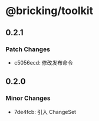 # @bricking/toolkit

## 0.2.1

### Patch Changes

- c5056ecd: 修改发布命令

## 0.2.0

### Minor Changes

- 7de4fcb: 引入 ChangeSet
